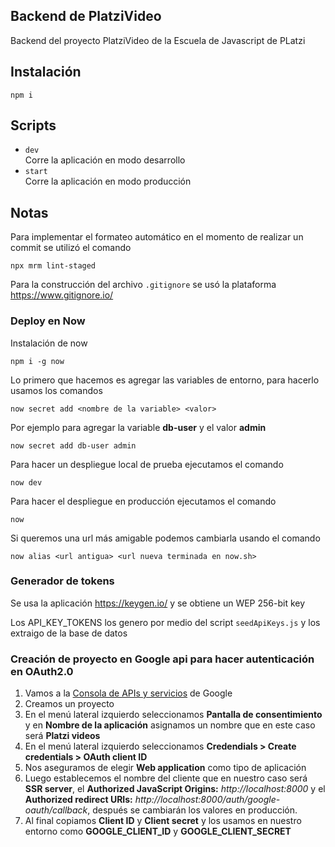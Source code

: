 ## Backend de PlatziVideo

Backend del proyecto PlatziVideo de la Escuela de Javascript de PLatzi

## Instalación

```shell
npm i
```

## Scripts

- `dev`  
Corre la aplicación en modo desarrollo
- `start`  
Corre la aplicación en modo producción

## Notas

Para implementar el formateo automático en el momento de realizar un commit se utilizó el comando

```shell
npx mrm lint-staged
```

Para la construcción del archivo `.gitignore` se usó la plataforma https://www.gitignore.io/

### Deploy en Now

Instalación de now

```shell
npm i -g now
```

Lo primero que hacemos es agregar las variables de entorno, para hacerlo usamos los comandos

```shell
now secret add <nombre de la variable> <valor>
```
 Por ejemplo para agregar la variable **db-user** y el valor **admin**

 ```shell
 now secret add db-user admin
 ```

 Para hacer un despliegue local de prueba ejecutamos el comando

 ```shell
 now dev
 ```

 Para hacer el despliegue en producción ejecutamos el comando

 ```shell
 now
 ```

 Si queremos una url más amigable podemos cambiarla usando el comando

 ```shell
 now alias <url antigua> <url nueva terminada en now.sh>
 ```

 ### Generador de tokens

Se usa la aplicación https://keygen.io/ y se obtiene un WEP 256-bit key

Los API_KEY_TOKENS los genero por medio del script `seedApiKeys.js` y los extraigo de la base de datos

### Creación de proyecto en Google api para hacer autenticación en OAuth2.0

1. Vamos a la [Consola de APIs  y servicios](https://console.developers.google.com) de Google
2. Creamos un proyecto
3. En el menú lateral izquierdo seleccionamos **Pantalla de consentimiento** y en **Nombre de la aplicación** asignamos un nombre que en este caso será **Platzi videos**
4. En el menú lateral izquierdo seleccionamos **Credendials > Create credentials > OAuth client ID**
5. Nos aseguramos de elegir **Web application** como tipo de aplicación
6. Luego establecemos el nombre del cliente que en nuestro caso será **SSR server**, el **Authorized JavaScript Origins:** _http://localhost:8000_ y el **Authorized redirect URIs:** _http://localhost:8000/auth/google-oauth/callback_, después se cambiarán los valores en producción.
7. Al final copiamos **Client ID** y **Client secret** y los usamos en nuestro entorno como **GOOGLE_CLIENT_ID** y **GOOGLE_CLIENT_SECRET**
